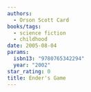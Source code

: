 ```yaml
---
authors:
  - Orson Scott Card
books/tags:
  - science fiction
  - childhood
date: 2005-08-04
params:
  isbn13: "9780765342294"
  year: "2002"
star_rating: 0
title: Ender's Game
---
```


<!--more-->

